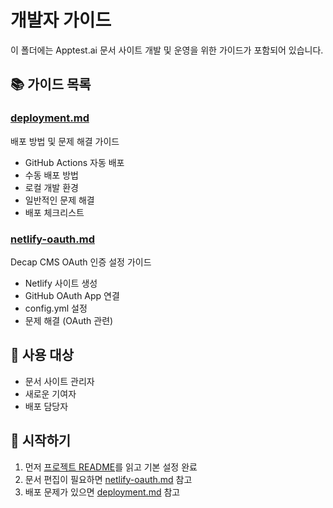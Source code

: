# 개발자 가이드

이 폴더에는 Apptest.ai 문서 사이트 개발 및 운영을 위한 가이드가 포함되어 있습니다.

## 📚 가이드 목록

### [deployment.md](deployment.md)
배포 방법 및 문제 해결 가이드

- GitHub Actions 자동 배포
- 수동 배포 방법
- 로컬 개발 환경
- 일반적인 문제 해결
- 배포 체크리스트

### [netlify-oauth.md](netlify-oauth.md)
Decap CMS OAuth 인증 설정 가이드

- Netlify 사이트 생성
- GitHub OAuth App 연결
- config.yml 설정
- 문제 해결 (OAuth 관련)

## 🎯 사용 대상

- 문서 사이트 관리자
- 새로운 기여자
- 배포 담당자

## 📖 시작하기

1. 먼저 [프로젝트 README](../README.md)를 읽고 기본 설정 완료
2. 문서 편집이 필요하면 [netlify-oauth.md](netlify-oauth.md) 참고
3. 배포 문제가 있으면 [deployment.md](deployment.md) 참고

